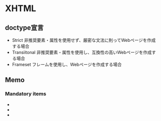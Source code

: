 # XHTML
## doctype宣言
- Strict
  <!DOCTYPE html PUBLIC "-//W3C//DTD XHTML 1.0 Strict//EN" "http://www.w3.org/TR/xhtml1/DTD/xhtml1-strict.dtd">
  非推奨要素・属性を使用せず、厳密な文法に則ってWebページを作成する場合
- Transiitonal
  <!DOCTYPE html PUBLIC "-//W3C//DTD XHTML 1.0 Transitional//EN" "http://www.w3.org/TR/xhtml1/DTD/xhtml1-transitional.dtd">
  非推奨要素・属性を使用し、互換性の高いWebページを作成する場合
- Frameset
  <!DOCTYPE html PUBLIC "-//W3C//DTD XHTML 1.0 Frameset//EN" "http://www.w3.org/TR/xhtml1/DTD/xhtml1-frameset.dtd">
  フレームを使用し、Webページを作成する場合

## Memo
### Mandatory items
- <html>
- <head>
- <title>
- <body>
